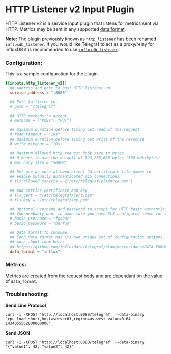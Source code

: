 # HTTP Listener v2 Input Plugin

HTTP Listener v2 is a service input plugin that listens for metrics sent via
HTTP.  Metrics may be sent in any supported [data format][data_format].

**Note:** The plugin previously known as `http_listener` has been renamed
`influxdb_listener`.  If you would like Telegraf to act as a proxy/relay for
InfluxDB it is recommended to use [`influxdb_listener`][influxdb_listener].

### Configuration:

This is a sample configuration for the plugin.

```toml
[[inputs.http_listener_v2]]
  ## Address and port to host HTTP listener on
  service_address = ":8080"

  ## Path to listen to.
  # path = "/telegraf"

  ## HTTP methods to accept.
  # methods = ["POST", "PUT"]

  ## maximum duration before timing out read of the request
  # read_timeout = "10s"
  ## maximum duration before timing out write of the response
  # write_timeout = "10s"

  ## Maximum allowed http request body size in bytes.
  ## 0 means to use the default of 524,288,000 bytes (500 mebibytes)
  # max_body_size = "500MB"

  ## Set one or more allowed client CA certificate file names to
  ## enable mutually authenticated TLS connections
  # tls_allowed_cacerts = ["/etc/telegraf/clientca.pem"]

  ## Add service certificate and key
  # tls_cert = "/etc/telegraf/cert.pem"
  # tls_key = "/etc/telegraf/key.pem"

  ## Optional username and password to accept for HTTP basic authentication.
  ## You probably want to make sure you have TLS configured above for this.
  # basic_username = "foobar"
  # basic_password = "barfoo"

  ## Data format to consume.
  ## Each data format has its own unique set of configuration options, read
  ## more about them here:
  ## https://github.com/influxdata/telegraf/blob/master/docs/DATA_FORMATS_INPUT.md
  data_format = "influx"
```

### Metrics:

Metrics are created from the request body and are dependant on the value of `data_format`.

### Troubleshooting:

**Send Line Protocol**
```
curl -i -XPOST 'http://localhost:8080/telegraf' --data-binary 'cpu_load_short,host=server01,region=us-west value=0.64 1434055562000000000'
```

**Send JSON**
```
curl -i -XPOST 'http://localhost:8080/telegraf' --data-binary '{"value1": 42, "value2": 42}'
```

[data_format]: /docs/DATA_FORMATS_INPUT.md
[influxdb_listener]: /plugins/inputs/influxdb_listener/README.md

